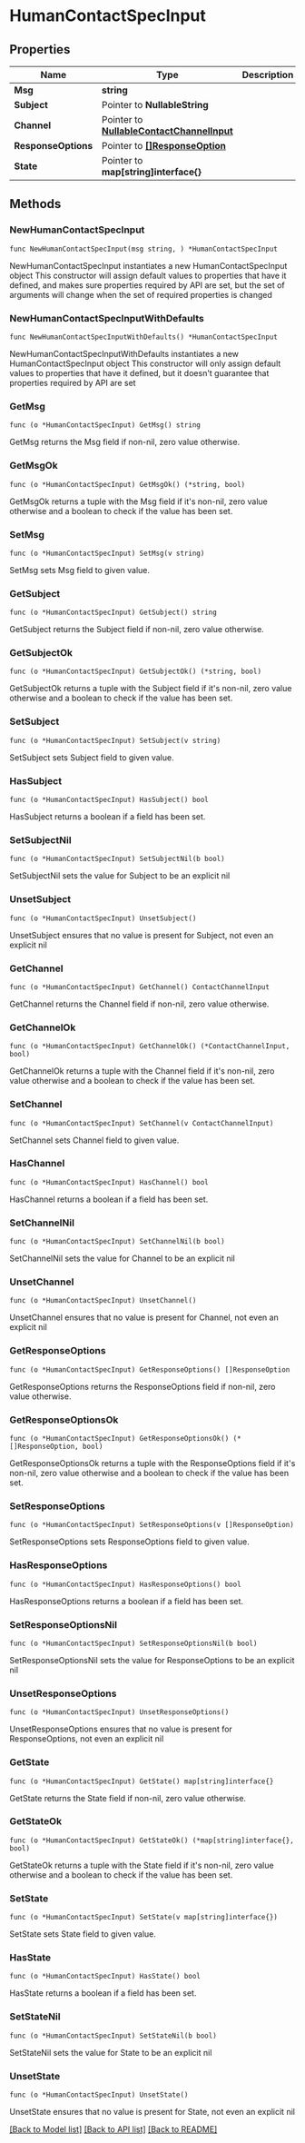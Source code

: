 # HumanContactSpecInput

## Properties

Name | Type | Description | Notes
------------ | ------------- | ------------- | -------------
**Msg** | **string** |  | 
**Subject** | Pointer to **NullableString** |  | [optional] 
**Channel** | Pointer to [**NullableContactChannelInput**](ContactChannelInput.md) |  | [optional] 
**ResponseOptions** | Pointer to [**[]ResponseOption**](ResponseOption.md) |  | [optional] 
**State** | Pointer to **map[string]interface{}** |  | [optional] 

## Methods

### NewHumanContactSpecInput

`func NewHumanContactSpecInput(msg string, ) *HumanContactSpecInput`

NewHumanContactSpecInput instantiates a new HumanContactSpecInput object
This constructor will assign default values to properties that have it defined,
and makes sure properties required by API are set, but the set of arguments
will change when the set of required properties is changed

### NewHumanContactSpecInputWithDefaults

`func NewHumanContactSpecInputWithDefaults() *HumanContactSpecInput`

NewHumanContactSpecInputWithDefaults instantiates a new HumanContactSpecInput object
This constructor will only assign default values to properties that have it defined,
but it doesn't guarantee that properties required by API are set

### GetMsg

`func (o *HumanContactSpecInput) GetMsg() string`

GetMsg returns the Msg field if non-nil, zero value otherwise.

### GetMsgOk

`func (o *HumanContactSpecInput) GetMsgOk() (*string, bool)`

GetMsgOk returns a tuple with the Msg field if it's non-nil, zero value otherwise
and a boolean to check if the value has been set.

### SetMsg

`func (o *HumanContactSpecInput) SetMsg(v string)`

SetMsg sets Msg field to given value.


### GetSubject

`func (o *HumanContactSpecInput) GetSubject() string`

GetSubject returns the Subject field if non-nil, zero value otherwise.

### GetSubjectOk

`func (o *HumanContactSpecInput) GetSubjectOk() (*string, bool)`

GetSubjectOk returns a tuple with the Subject field if it's non-nil, zero value otherwise
and a boolean to check if the value has been set.

### SetSubject

`func (o *HumanContactSpecInput) SetSubject(v string)`

SetSubject sets Subject field to given value.

### HasSubject

`func (o *HumanContactSpecInput) HasSubject() bool`

HasSubject returns a boolean if a field has been set.

### SetSubjectNil

`func (o *HumanContactSpecInput) SetSubjectNil(b bool)`

 SetSubjectNil sets the value for Subject to be an explicit nil

### UnsetSubject
`func (o *HumanContactSpecInput) UnsetSubject()`

UnsetSubject ensures that no value is present for Subject, not even an explicit nil
### GetChannel

`func (o *HumanContactSpecInput) GetChannel() ContactChannelInput`

GetChannel returns the Channel field if non-nil, zero value otherwise.

### GetChannelOk

`func (o *HumanContactSpecInput) GetChannelOk() (*ContactChannelInput, bool)`

GetChannelOk returns a tuple with the Channel field if it's non-nil, zero value otherwise
and a boolean to check if the value has been set.

### SetChannel

`func (o *HumanContactSpecInput) SetChannel(v ContactChannelInput)`

SetChannel sets Channel field to given value.

### HasChannel

`func (o *HumanContactSpecInput) HasChannel() bool`

HasChannel returns a boolean if a field has been set.

### SetChannelNil

`func (o *HumanContactSpecInput) SetChannelNil(b bool)`

 SetChannelNil sets the value for Channel to be an explicit nil

### UnsetChannel
`func (o *HumanContactSpecInput) UnsetChannel()`

UnsetChannel ensures that no value is present for Channel, not even an explicit nil
### GetResponseOptions

`func (o *HumanContactSpecInput) GetResponseOptions() []ResponseOption`

GetResponseOptions returns the ResponseOptions field if non-nil, zero value otherwise.

### GetResponseOptionsOk

`func (o *HumanContactSpecInput) GetResponseOptionsOk() (*[]ResponseOption, bool)`

GetResponseOptionsOk returns a tuple with the ResponseOptions field if it's non-nil, zero value otherwise
and a boolean to check if the value has been set.

### SetResponseOptions

`func (o *HumanContactSpecInput) SetResponseOptions(v []ResponseOption)`

SetResponseOptions sets ResponseOptions field to given value.

### HasResponseOptions

`func (o *HumanContactSpecInput) HasResponseOptions() bool`

HasResponseOptions returns a boolean if a field has been set.

### SetResponseOptionsNil

`func (o *HumanContactSpecInput) SetResponseOptionsNil(b bool)`

 SetResponseOptionsNil sets the value for ResponseOptions to be an explicit nil

### UnsetResponseOptions
`func (o *HumanContactSpecInput) UnsetResponseOptions()`

UnsetResponseOptions ensures that no value is present for ResponseOptions, not even an explicit nil
### GetState

`func (o *HumanContactSpecInput) GetState() map[string]interface{}`

GetState returns the State field if non-nil, zero value otherwise.

### GetStateOk

`func (o *HumanContactSpecInput) GetStateOk() (*map[string]interface{}, bool)`

GetStateOk returns a tuple with the State field if it's non-nil, zero value otherwise
and a boolean to check if the value has been set.

### SetState

`func (o *HumanContactSpecInput) SetState(v map[string]interface{})`

SetState sets State field to given value.

### HasState

`func (o *HumanContactSpecInput) HasState() bool`

HasState returns a boolean if a field has been set.

### SetStateNil

`func (o *HumanContactSpecInput) SetStateNil(b bool)`

 SetStateNil sets the value for State to be an explicit nil

### UnsetState
`func (o *HumanContactSpecInput) UnsetState()`

UnsetState ensures that no value is present for State, not even an explicit nil

[[Back to Model list]](../README.md#documentation-for-models) [[Back to API list]](../README.md#documentation-for-api-endpoints) [[Back to README]](../README.md)


